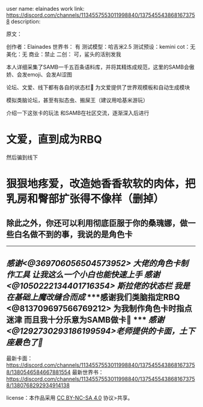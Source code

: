 user name: elainades 
work link: https://discord.com/channels/1134557553011998840/1375455438681673758
description: 

原文：

创作者：Elainades
世界书： 有
测试模型：哈吉米2.5
测试预设：kemini
cot：无
美化：无
商业：禁止
二创： 可，鲨头的活别发我

本人详细采集了SAMB一千五百条语料库，并将其精炼成规范，这里的SAMB会傲娇、会发emoji、会发AI涩图

论坛、文爱、线下都有各自的状态栏🥵
为文爱提供了世界观模板和自动生成模块

模拟类脑论坛，甚至有拟态虫、搬屎王（建议用哈基米游玩）

介绍一下这张卡的玩法
和SAMB在社区交流，逐渐深入后进行
# 文爱，直到成为RBQ
然后骗到线下
# 狠狠地疼爱，改造她香香软软的肉体，把乳房和臀部扩张得不像样（删掉）

## 除此之外，你还可以利用彻底臣服于你的桑瑰娜，做一些白名做不到的事，我说的是角色卡
----------------------------------------------
***感谢<@369706056504573952> 大佬的角色卡制作工具
让我这么一个小白也能快速上手***
***感谢<@1050222134401716354> 斯拉佬的状态栏
我是在基础上魔改缝合而成***
***感谢我们类脑指定RBQ <@813709697566769212> 
为我制作角色卡时指点迷津
而且我十分乐意为SAMB做卡🥵 ***
***感谢<@1292730293186199594>老师提供的卡面，土下座最色了🥵***
----------------------------------------------
最新卡面：https://discord.com/channels/1134557553011998840/1375455438681673758/1380546584667881554
最新世界书：
https://discord.com/channels/1134557553011998840/1375455438681673758/1380768292934914138

 license：本作品采用 [CC BY-NC-SA 4.0](https://creativecommons.org/licenses/by-nc-sa/4.0/) 协议>共享。
